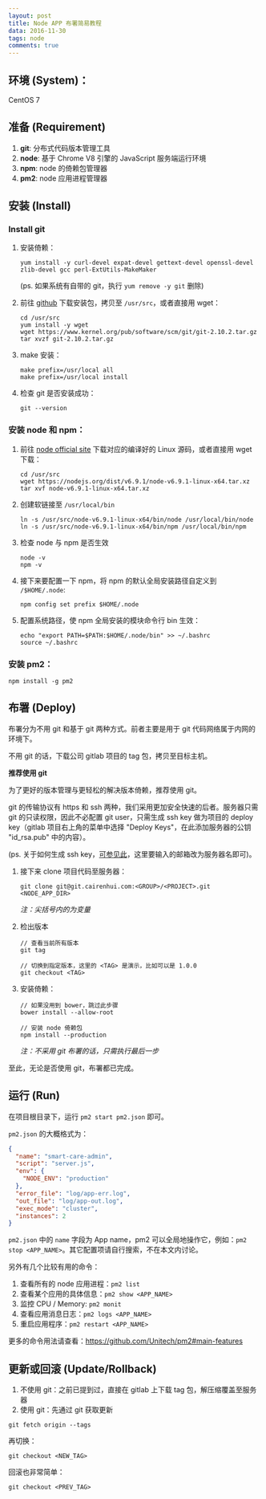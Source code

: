 ```yaml
---
layout: post
title: Node APP 布署简易教程
data: 2016-11-30
tags: node
comments: true
---
```


环境 (System)：
---
CentOS 7

准备 (Requirement)
---

1. **git**: 分布式代码版本管理工具
2. **node**: 基于 Chrome V8 引擎的 JavaScript 服务端运行环境
3. **npm**: node 的倚赖包管理器
4. **pm2**: node 应用进程管理器

安装 (Install)
---

### Install git

1. 安装倚赖：

    ```
    yum install -y curl-devel expat-devel gettext-devel openssl-devel zlib-devel gcc perl-ExtUtils-MakeMaker
    ```
    (ps. 如果系统有自带的 git，执行 `yum remove -y git` 删除)

1. 前往 [github](https://github.com/git/git/releases) 下载安装包，拷贝至 `/usr/src`，或者直接用 wget：

    ```
    cd /usr/src
    yum install -y wget
    wget https://www.kernel.org/pub/software/scm/git/git-2.10.2.tar.gz
    tar xvzf git-2.10.2.tar.gz
    ```
  
1. make 安装：

    ```
    make prefix=/usr/local all
    make prefix=/usr/local install
    ```

1. 检查 git 是否安装成功：

    ```
    git --version
    ```

### 安装 node 和 npm：

1. 前往 [node official site](https://nodejs.org/en/download/) 下载对应的编译好的 Linux 源码，或者直接用 wget 下载：

    ```
    cd /usr/src
    wget https://nodejs.org/dist/v6.9.1/node-v6.9.1-linux-x64.tar.xz
    tar xvf node-v6.9.1-linux-x64.tar.xz
    ```
  
1. 创建软链接至 `/usr/local/bin`

    ```
    ln -s /usr/src/node-v6.9.1-linux-x64/bin/node /usr/local/bin/node
    ln -s /usr/src/node-v6.9.1-linux-x64/bin/npm /usr/local/bin/npm
    ```
  
1. 检查 node 与 npm 是否生效

    ```
    node -v
    npm -v
    ``` 
  
1. 接下来要配置一下 npm，将 npm 的默认全局安装路径自定义到 `/$HOME/.node`:

    ```
    npm config set prefix $HOME/.node
    ```
  
1. 配置系统路径，使 npm 全局安装的模块命令行 bin 生效：

    ```
    echo "export PATH=$PATH:$HOME/.node/bin" >> ~/.bashrc
    source ~/.bashrc
    ``` 

### 安装 pm2：

```
npm install -g pm2
```
  
布署 (Deploy)
---

布署分为不用 git 和基于 git 两种方式。前者主要是用于 git 代码网络属于内网的环境下。

不用 git 的话，下载公司 gitlab 项目的 tag 包，拷贝至目标主机。

**推荐使用 git**

为了更好的版本管理与更轻松的解决版本倚赖，推荐使用 git。

git 的传输协议有 https 和 ssh 两种，我们采用更加安全快速的后者。服务器只需 git 的只读权限，因此不必配置 git user，只需生成 ssh key 做为项目的 deploy key（gitlab 项目右上角的菜单中选择 "Deploy Keys"，在此添加服务器的公钥 "id_rsa.pub" 中的内容）。

(ps. 关于如何生成 ssh key，[可参见此](http://git.cairenhui.com/gitlab/how-to-use/wikis/Generating-SSH-keys)，这里要输入的邮箱改为服务器名即可)。
  
1. 接下来 clone 项目代码至服务器：

    ```
    git clone git@git.cairenhui.com:<GROUP>/<PROJECT>.git <NODE_APP_DIR>
    ```
    *注：尖括号内的为变量*
  
1. 检出版本 

    ```
    // 查看当前所有版本
    git tag
    
    // 切换到指定版本，这里的 <TAG> 是演示，比如可以是 1.0.0
    git checkout <TAG>
    ```
  
1. 安装倚赖：

    ``` 
    // 如果没用到 bower，跳过此步骤
    bower install --allow-root

    // 安装 node 倚赖包
    npm install --production
    ```
    *注：不采用 git 布署的话，只需执行最后一步*
  
至此，无论是否使用 git，布署都已完成。

运行 (Run)
---

在项目根目录下，运行 `pm2 start pm2.json` 即可。

`pm2.json` 的大概格式为：

```json
{
  "name": "smart-care-admin",
  "script": "server.js",
  "env": {
    "NODE_ENV": "production"
  },
  "error_file": "log/app-err.log",
  "out_file": "log/app-out.log",
  "exec_mode": "cluster",
  "instances": 2
}
```

`pm2.json` 中的 `name` 字段为 App name，pm2 可以全局地操作它，例如：`pm2 stop <APP_NAME>`。其它配置项请自行搜索，不在本文内讨论。

另外有几个比较有用的命令：

1. 查看所有的 node 应用进程：`pm2 list`
2. 查看某个应用的具体信息：`pm2 show <APP_NAME>`
3. 监控 CPU / Memory: `pm2 monit`
4. 查看应用消息日志：`pm2 logs <APP_NAME>`
5. 重启应用程序：`pm2 restart <APP_NAME>`

更多的命令用法请查看：https://github.com/Unitech/pm2#main-features

更新或回滚 (Update/Rollback)
---

1. 不使用 git：之前已提到过，直接在 gitlab 上下载 tag 包，解压缩覆盖至服务器
1. 使用 git：先通过 git 获取更新

  ```
  git fetch origin --tags
  ```
  
  再切换：
  
  ```
  git checkout <NEW_TAG>
  ```
  
  回滚也非常简单：
  
  ```
  git checkout <PREV_TAG>
  ```
